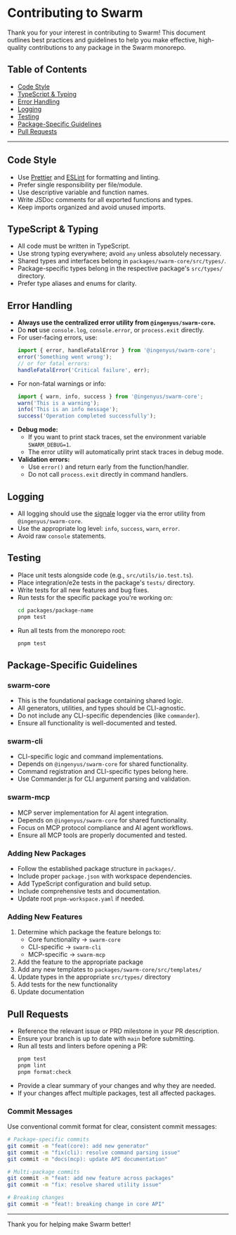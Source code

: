 # Contributing to Swarm

Thank you for your interest in contributing to Swarm! This document outlines best practices and guidelines to help you make effective, high-quality contributions to any package in the Swarm monorepo.

## Table of Contents
- [Code Style](#code-style)
- [TypeScript & Typing](#typescript--typing)
- [Error Handling](#error-handling)
- [Logging](#logging)
- [Testing](#testing)
- [Package-Specific Guidelines](#package-specific-guidelines)
- [Pull Requests](#pull-requests)

---

## Code Style
- Use [Prettier](https://prettier.io/) and [ESLint](https://eslint.org/) for formatting and linting.
- Prefer single responsibility per file/module.
- Use descriptive variable and function names.
- Write JSDoc comments for all exported functions and types.
- Keep imports organized and avoid unused imports.

## TypeScript & Typing
- All code must be written in TypeScript.
- Use strong typing everywhere; avoid `any` unless absolutely necessary.
- Shared types and interfaces belong in `packages/swarm-core/src/types/`.
- Package-specific types belong in the respective package's `src/types/` directory.
- Prefer type aliases and enums for clarity.

## Error Handling
- **Always use the centralized error utility from `@ingenyus/swarm-core`.**
- Do **not** use `console.log`, `console.error`, or `process.exit` directly.
- For user-facing errors, use:
  ```ts
  import { error, handleFatalError } from '@ingenyus/swarm-core';
  error('Something went wrong');
  // or for fatal errors:
  handleFatalError('Critical failure', err);
  ```
- For non-fatal warnings or info:
  ```ts
  import { warn, info, success } from '@ingenyus/swarm-core';
  warn('This is a warning');
  info('This is an info message');
  success('Operation completed successfully');
  ```
- **Debug mode:**
  - If you want to print stack traces, set the environment variable `SWARM_DEBUG=1`.
  - The error utility will automatically print stack traces in debug mode.
- **Validation errors:**
  - Use `error()` and return early from the function/handler.
  - Do not call `process.exit` directly in command handlers.

## Logging
- All logging should use the [signale](https://github.com/klaussinani/signale) logger via the error utility from `@ingenyus/swarm-core`.
- Use the appropriate log level: `info`, `success`, `warn`, `error`.
- Avoid raw `console` statements.

## Testing
- Place unit tests alongside code (e.g., `src/utils/io.test.ts`).
- Place integration/e2e tests in the package's `tests/` directory.
- Write tests for all new features and bug fixes.
- Run tests for the specific package you're working on:
  ```bash
  cd packages/package-name
  pnpm test
  ```
- Run all tests from the monorepo root:
  ```bash
  pnpm test
  ```

## Package-Specific Guidelines

### swarm-core
- This is the foundational package containing shared logic.
- All generators, utilities, and types should be CLI-agnostic.
- Do not include any CLI-specific dependencies (like `commander`).
- Ensure all functionality is well-documented and tested.

### swarm-cli
- CLI-specific logic and command implementations.
- Depends on `@ingenyus/swarm-core` for shared functionality.
- Command registration and CLI-specific types belong here.
- Use Commander.js for CLI argument parsing and validation.

### swarm-mcp
- MCP server implementation for AI agent integration.
- Depends on `@ingenyus/swarm-core` for shared functionality.
- Focus on MCP protocol compliance and AI agent workflows.
- Ensure all MCP tools are properly documented and tested.

### Adding New Packages
- Follow the established package structure in `packages/`.
- Include proper `package.json` with workspace dependencies.
- Add TypeScript configuration and build setup.
- Include comprehensive tests and documentation.
- Update root `pnpm-workspace.yaml` if needed.

### Adding New Features
1. Determine which package the feature belongs to:
   - Core functionality → `swarm-core`
   - CLI-specific → `swarm-cli`
   - MCP-specific → `swarm-mcp`
2. Add the feature to the appropriate package
3. Add any new templates to `packages/swarm-core/src/templates/`
4. Update types in the appropriate `src/types/` directory
5. Add tests for the new functionality
6. Update documentation

## Pull Requests
- Reference the relevant issue or PRD milestone in your PR description.
- Ensure your branch is up to date with `main` before submitting.
- Run all tests and linters before opening a PR:
  ```bash
  pnpm test
  pnpm lint
  pnpm format:check
  ```
- Provide a clear summary of your changes and why they are needed.
- If your changes affect multiple packages, test all affected packages.

### Commit Messages
Use conventional commit format for clear, consistent commit messages:
```bash
# Package-specific commits
git commit -m "feat(core): add new generator"
git commit -m "fix(cli): resolve command parsing issue"
git commit -m "docs(mcp): update API documentation"

# Multi-package commits
git commit -m "feat: add new feature across packages"
git commit -m "fix: resolve shared utility issue"

# Breaking changes
git commit -m "feat!: breaking change in core API"
```

---

Thank you for helping make Swarm better!
